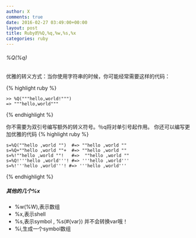 ```yaml
---
author: X
comments: true
date: 2016-02-27 03:49:00+00:00
layout: post
title: Ruby的%Q,%q,%w,%s,%x
categories: ruby
---
```



###### %Q(%q)
优雅的转义方式：当你使用字符串的时候，你可能经常需要这样的代码：

{% highlight ruby %}

    >> %Q("""hello,world!""")
    => """hello,world"""
{% endhighlight %}

你不需要为双引号编写额外的转义符号。％q将对单引号起作用。
你还可以编写更加优雅的代码
{% highlight ruby %}

    s=%Q(""hello ,world "")  #=> ""hello ,world ""
    s=%Q+""hello ,world ""+  #=> ""hello ,world ""
    s=%!""hello ,world ""!   #=>  ""hello ,world ""
    s=%Q!'''hello ,world'''! #=> '''hello ,world'''
    s=%!'''hello ,world'''! #=> '''hello ,world'''

{% endhighlight %}


##### 其他的几个%x
- %w(%W),表示数组
- %x,表示shell
- %s,表示symbol , %s(#{var}) 并不会转换var哦！
- %i,生成一个symbol数组
